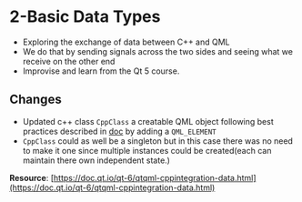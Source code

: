 # 2-Basic Data Types
- Exploring the exchange of data between C++ and QML
- We do that by sending signals across the two sides and seeing what we receive on the other end
- Improvise and learn from the Qt 5 course.
    
## Changes
- Updated c++ class ```CppClass``` a creatable QML object following best practices described in [doc](https://doc.qt.io/qt-6/qtqml-cppintegration-overview.html) by adding a ```QML_ELEMENT``` 
- ```CppClass``` could as well be a singleton but in this case there was no need to make it one since multiple instances could be created(each can maintain there own independent state.)

__Resource__: [https://doc.qt.io/qt-6/qtqml-cppintegration-data.html](https://doc.qt.io/qt-6/qtqml-cppintegration-data.html)